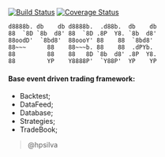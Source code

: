 [![Build Status](https://travis-ci.org/hpsilva/PyBox.svg?branch=master)](https://travis-ci.org/hpsilva/PyBox)
[![Coverage Status](https://coveralls.io/repos/github/hpsilva/PyBox/badge.svg?branch=master)](https://coveralls.io/github/hpsilva/PyBox?branch=master)

>
    d8888b. db    db d8888b.  .d88b.  db    db 
    88  `8D `8b  d8' 88  `8D .8P  Y8. `8b  d8' 
    88oodD'  `8bd8'  88oooY' 88    88  `8bd8'  
    88~~~      88    88~~~b. 88    88  .dPYb.  
    88         88    88   8D `8b  d8' .8P  Y8. 
    88         YP    Y8888P'  `Y88P'  YP    YP 


#### Base event driven trading framework:
- Backtest;
- DataFeed;
- Database;
- Strategies;
- TradeBook;

> @hpsilva
